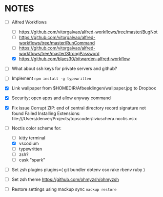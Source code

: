 # NOTES

- [ ] Alfred Workflows 
    - [ ] https://github.com/vitorgalvao/alfred-workflows/tree/master/BugNot
    - [ ] https://github.com/vitorgalvao/alfred-workflows/tree/master/RunCommand
    - [ ] https://github.com/vitorgalvao/alfred-workflows/tree/master/StrongPassword
    - [x] https://github.com/blacs30/bitwarden-alfred-workflow
- [ ] What about ssh keys for private servers and github?
- [ ] Implement `npm install -g typewritten`
- [x] Link wallpaper from $HOMEDIR/Afbeeldingen/wallpaper.jpg to Dropbox
- [x] Security; open apps and allow anyway command
- [x] Fix issue
Corrupt ZIP: end of central directory record signature not found
Failed Installing Extensions: file:///Users/denver/Projects/topscoder/liviuschera.noctis.vsix

- [ ] Noctis color scheme for:
    - [ ] kitty terminal
    - [x] vscodium
    - [ ] typewritten
    - [ ] zsh?
    - [ ] cask "spark"

- [ ] Set zsh plugins
    plugins=(
        git
        bundler
        dotenv
        osx
        rake
        rbenv
        ruby
    )

- [ ] Set zsh theme
https://github.com/ohmyzsh/ohmyzsh

- [ ] Restore settings using mackup sync
`mackup restore`
